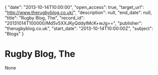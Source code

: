 {
  "date": "2013-10-14T10:00:00", 
  "open_access": true, 
  "target_url": "http://www.therugbyblog.co.uk/", 
  "description": null, 
  "end_date": null, 
  "title": "Rugby Blog, The", 
  "record_id": "20131014T100000/Md5v5XXJKyQddyIMcK+wJg==", 
  "publisher": "therugbyblog.co.uk", 
  "start_date": "2013-10-14T10:00:00Z", 
  "subject": "Blogs"
}

# Rugby Blog, The

None